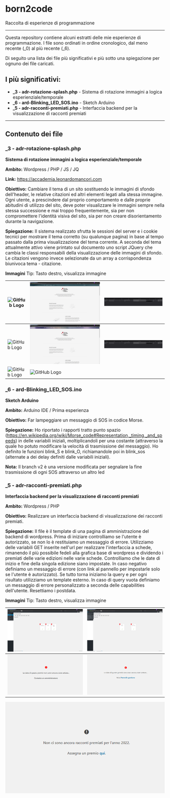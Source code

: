 # born2code
Raccolta di esperienze di programmazione
_______________________________________________

Questa repository contiene alcuni estratti delle mie esperienze di programmazione.
I file sono ordinati in ordine cronologico, dal meno recente (_0) al più recente (_6).

Di seguito una lista dei file più significativi e più sotto una spiegazione per ognuno dei file caricati.

## I più significativi:
*  **_3 - adr-rotazione-splash.php**    - Sistema di rotazione immagini a logica esperienziale/temporale
*  **_6 - ard-Blinking_LED_SOS.ino**    - Sketch Arduino
*  **_5 - adr-racconti-premiati.php**   - Interfaccia backend per la visualizzazione di racconti premiati

_______________________________________________

## Contenuto dei file

### _3 - adr-rotazione-splash.php

**Sistema di rotazione immagini a logica esperienziale/temporale**

**Ambito:** Wordpress / PHP / JS / JQ

**Link:** https://accademia.leonardomancori.com

**Obiettivo:** Cambiare il tema di un sito sostituendo le immagini di sfondo dell'header, le relative citazioni ed altri elementi legati alla stessa immagine.
Ogni utente, a prescindere dal proprio comportamento e dalle proprie abitudini di utilizzo del sito, deve poter visualizzare le immagini sempre nella stessa successione e mai troppo frequentemente, sia per non compromettere l'identità visiva del sito, sia per non creare disorientamento durante la navigazione.

**Spiegazione:**
Il sistema realizzato sfrutta le sessioni del server e i cookie tecnici per mostrare il tema corretto (su qualunque pagina) in base al tempo passato dalla prima visualizzazione del tema corrente.
A seconda del tema attualmente attivo viene printato sul documento uno script JQuery che cambia le classi responsabili della visualizzazione delle immagini di sfondo. Le citazioni vengono invece selezionate da un array a corrispondenza biunivoca tema - citazione.

**Immagini** Tip: Tasto destro, visualizza immagine


![GitHub Logo](https://github.com/leorospo/born2code/blob/master/images/adr/_1.PNG) | ![GitHub Logo](https://github.com/leorospo/born2code/blob/master/images/adr/_2.PNG) | ![GitHub Logo](https://github.com/leorospo/born2code/blob/master/images/adr/_3.PNG)
------------ | ------------- | ------------
![GitHub Logo](https://github.com/leorospo/born2code/blob/master/images/adr/_4.PNG) | ![GitHub Logo](https://github.com/leorospo/born2code/blob/master/images/adr/_5.PNG) | ![GitHub Logo](https://github.com/leorospo/born2code/blob/master/images/adr/_6.PNG)
![GitHub Logo](https://github.com/leorospo/born2code/blob/master/images/adr/_7.PNG) | ![GitHub Logo](https://github.com/leorospo/born2code/blob/master/images/adr/_8.PNG)

### _6 - ard-Blinking_LED_SOS.ino

**Sketch Arduino**

**Ambito:** Arduino IDE / Prima esperienza

**Obiettivo:** Far lampeggiare un messaggio di SOS in codice Morse.

**Spiegazione:**
Ho riportato i rapporti tratto punto spazio (https://en.wikipedia.org/wiki/Morse_code#Representation,_timing,_and_speeds) in delle variabili iniziali, moltiplicandoli per una costante (attraverso la quale ho potuto modificare la velocità di trasmissione del messaggio).
Ho definito le funzioni blink_S e blink_O, richiamandole poi in blink_sos (alternate a dei delay definiti dalle variabili iniziali).

**Nota:** Il branch v2 è una versione modificata per segnalare la fine trasmissione di ogni SOS attraverso un altro led


### _5 - adr-racconti-premiati.php

**Interfaccia backend per la visualizzazione di racconti premiati**

**Ambito:** Wordpress / PHP

**Obiettivo:** Realizzare un interfaccia backend di visualizzazione dei racconti premiati.

**Spiegazione:**
Il file è il template di una pagina di amministrazione del backend di wordpress.
Prima di iniziare controlliamo se l'utente è autorizzato, se non lo è restituiamo un messaggio di errore.
Utilizziamo delle variabili GET inserite nell'url per realizzare l'interfaccia a schede, rimanendo il più possibile fedeli alla grafica base di wordpress e dividendo i premiati delle varie edizioni nelle varie schede.
Controlliamo che le date di inizio e fine della singola edizione siano impostate. In caso negativo definiamo un messaggio di errore (con link al pannello per impostarle solo se l'utente è autorizzato).
Se tutto torna iniziamo la query e per ogni risultato utilizziamo un template esterno. In caso di query vuota definiamo un messaggio di errore personalizzato a seconda delle capabilities dell'utente. Resettiamo i postdata.

**Immagini** Tip: Tasto destro, visualizza immagine

![GitHub Logo](https://github.com/leorospo/born2code/blob/master/images/adr/_9.PNG) | ![GitHub Logo](https://github.com/leorospo/born2code/blob/master/images/adr/_10.PNG)
------------ | -------------
![GitHub Logo](https://github.com/leorospo/born2code/blob/master/images/adr/_11.PNG) | ![GitHub Logo](https://github.com/leorospo/born2code/blob/master/images/adr/_12.PNG)
![GitHub Logo](https://github.com/leorospo/born2code/blob/master/images/adr/_13.PNG)



  

